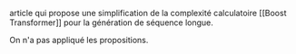 article qui propose une simplification de la complexité calculatoire [[Boost Transformer]] pour la génération de séquence longue. 

On n'a pas appliqué les propositions.